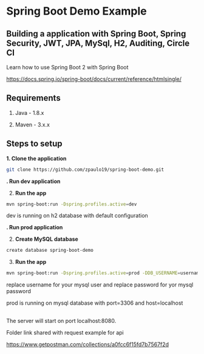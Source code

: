 # Spring Boot Demo Example

## Building a application with Spring Boot, Spring Security, JWT, JPA, MySql, H2, Auditing, Circle CI

Learn how to use Spring Boot 2 with Spring Boot

https://docs.spring.io/spring-boot/docs/current/reference/htmlsingle/

## Requirements

1. Java - 1.8.x

2. Maven - 3.x.x

## Steps to setup

**1. Clone the application**

```bash
git clone https://github.com/zpaulo19/spring-boot-demo.git
```
**. Run dev application**

2. **Run the app**

```bash
mvn spring-boot:run -Dspring.profiles.active=dev
```

dev is running on h2 database with default configuration

**. Run prod application**

2. **Create MySQL database**

```bash
create database spring-boot-demo
```
3. **Run the app**

```bash
mvn spring-boot:run -Dspring.profiles.active=prod -DDB_USERNAME=username -DDB_PASSWORD=password
```
replace username for your mysql user and replace password for yor mysql password

prod is running on mysql database with port=3306 and host=localhost

## 

The server will start on port localhost:8080.

Folder link shared with request example for api 

https://www.getpostman.com/collections/a0fcc6f15fd7b7567f2d
